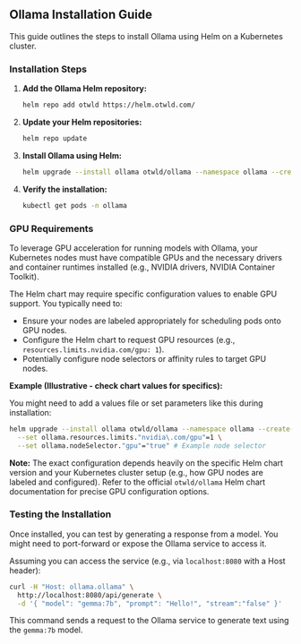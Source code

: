 ## Ollama Installation Guide

This guide outlines the steps to install Ollama using Helm on a Kubernetes cluster.

### Installation Steps

1.  **Add the Ollama Helm repository:**

    ```bash
    helm repo add otwld https://helm.otwld.com/
    ```

2.  **Update your Helm repositories:**

    ```bash
    helm repo update
    ```

3.  **Install Ollama using Helm:**

    ```bash
    helm upgrade --install ollama otwld/ollama --namespace ollama --create-namespace --wait
    ```

4.  **Verify the installation:**

    ```bash
    kubectl get pods -n ollama
    ```

### GPU Requirements

To leverage GPU acceleration for running models with Ollama, your Kubernetes nodes must have compatible GPUs and the necessary drivers and container runtimes installed (e.g., NVIDIA drivers, NVIDIA Container Toolkit).

The Helm chart may require specific configuration values to enable GPU support. You typically need to:

*   Ensure your nodes are labeled appropriately for scheduling pods onto GPU nodes.
*   Configure the Helm chart to request GPU resources (e.g., `resources.limits.nvidia.com/gpu: 1`).
*   Potentially configure node selectors or affinity rules to target GPU nodes.

**Example (Illustrative - check chart values for specifics):**

You might need to add a values file or set parameters like this during installation:

```bash
helm upgrade --install ollama otwld/ollama --namespace ollama --create-namespace --wait \
  --set ollama.resources.limits."nvidia\.com/gpu"=1 \
  --set ollama.nodeSelector."gpu"="true" # Example node selector
```

**Note:** The exact configuration depends heavily on the specific Helm chart version and your Kubernetes cluster setup (e.g., how GPU nodes are labeled and configured). Refer to the official `otwld/ollama` Helm chart documentation for precise GPU configuration options.

### Testing the Installation

Once installed, you can test by generating a response from a model. You might need to port-forward or expose the Ollama service to access it.

Assuming you can access the service (e.g., via `localhost:8080` with a Host header):

```bash
curl -H "Host: ollama.ollama" \
  http://localhost:8080/api/generate \
  -d '{ "model": "gemma:7b", "prompt": "Hello!", "stream":"false" }'
```

This command sends a request to the Ollama service to generate text using the `gemma:7b` model.